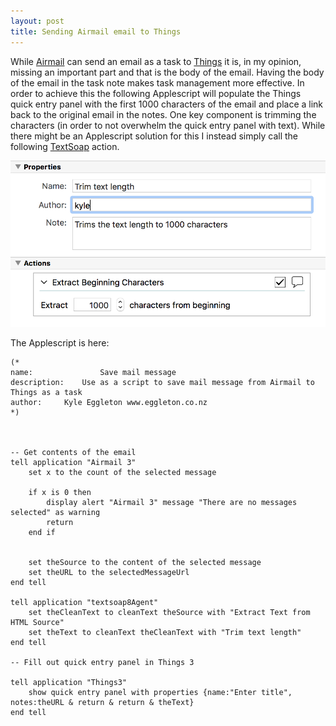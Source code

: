 ```yaml
---
layout: post
title: Sending Airmail email to Things
---
```


While [Airmail](http://airmailapp.com) can send an email as a task to [Things](https://culturedcode.com/things/) it is, in my opinion, missing an important part and that is the body of the email. Having the body of the email in the task note makes task management more effective. In order to achieve this the following Applescript will populate the Things quick entry panel with the first 1000 characters of the email and place a link back to the original email in the notes. One key component is trimming the characters (in order to not overwhelm the quick entry panel with text). While there might be an Applescript solution for this I instead simply call the following [TextSoap](https://www.unmarked.com/textsoap/) action.

![Trim text length action](/images/trim_text.png)

The Applescript is here:

```
(*
name:           	Save mail message
description:	Use as a script to save mail message from Airmail to Things as a task
author:		Kyle Eggleton www.eggleton.co.nz
*)



-- Get contents of the email
tell application "Airmail 3"
	set x to the count of the selected message
	
	if x is 0 then
		display alert "Airmail 3" message "There are no messages selected" as warning
		return
	end if
	
	
	set theSource to the content of the selected message
	set theURL to the selectedMessageUrl
end tell

tell application "textsoap8Agent"
	set theCleanText to cleanText theSource with "Extract Text from HTML Source"
	set theText to cleanText theCleanText with "Trim text length"
end tell

-- Fill out quick entry panel in Things 3

tell application "Things3"
	show quick entry panel with properties {name:"Enter title", notes:theURL & return & return & theText}
end tell
```